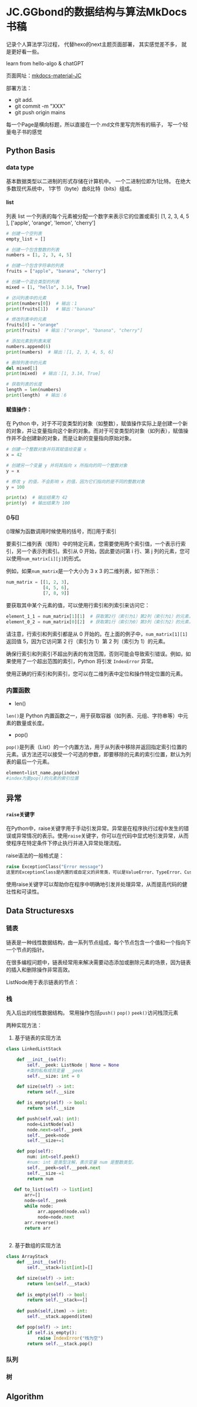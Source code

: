 # JC.GGbond的数据结构与算法MkDocs书稿


记录个人算法学习过程，
代替hexo的next主题页面部署，
其实感觉差不多，
就是更好看一些。


learn from hello-algo & chatGPT

页面网址：[mkdocs-material-JC](https://jc-ggbond.github.io/mkdocs-material-JC/)

部署方法：

* git add.
* git commit -m "XXX"
* git push origin mains

每一个Page是横向标题，所以直接在一个.md文件里写完所有的稿子，
写一个轻量电子书的感觉
















## Python Basis

### data type
基本数据类型以二进制的形式存储在计算机中。
一个二进制位即为1比特。
在绝大多数现代系统中，
1字节（byte）由8比特（bits）组成。


#### list
列表 list	一个列表的每个元素被分配一个数字来表示它的位置或索引	[1, 2, 3, 4, 5 ], ['apple', 'orange', 'lemon', 'cherry']

```py
# 创建一个空列表
empty_list = []

# 创建一个包含整数的列表
numbers = [1, 2, 3, 4, 5]

# 创建一个包含字符串的列表
fruits = ["apple", "banana", "cherry"]

# 创建一个混合类型的列表
mixed = [1, "hello", 3.14, True]

# 访问列表中的元素
print(numbers[0])  # 输出：1
print(fruits[1])   # 输出："banana"

# 修改列表中的元素
fruits[0] = "orange"
print(fruits)  # 输出：["orange", "banana", "cherry"]

# 添加元素到列表末尾
numbers.append(6)
print(numbers)  # 输出：[1, 2, 3, 4, 5, 6]

# 删除列表中的元素
del mixed[1]
print(mixed)  # 输出：[1, 3.14, True]

# 获取列表的长度
length = len(numbers)
print(length)  # 输出：6

```

#### 赋值操作：

在 Python 中，对于不可变类型的对象（如整数），赋值操作实际上是创建一个新的对象，并让变量指向这个新的对象。而对于可变类型的对象（如列表），赋值操作并不会创建新的对象，而是让新的变量指向原始对象。

```py
# 创建一个整数对象并将其赋值给变量 x
x = 42

# 创建另一个变量 y 并将其指向 x 所指向的同一个整数对象
y = x

# 修改 y 的值，不会影响 x 的值，因为它们指向的是不同的整数对象
y = 100

print(x)  # 输出结果为 42
print(y)  # 输出结果为 100
```

#### ()与[]

()理解为函数调用时候使用的括号，而[]用于索引

要索引二维列表（矩阵）中的特定元素，您需要使用两个索引值，一个表示行索引，另一个表示列索引。索引从 0 开始，因此要访问第 i 行、第 j 列的元素，您可以使用`num_matrix[i][j]`的形式。

例如，如果`num_matrix`是一个大小为 3 x 3 的二维列表，如下所示：

```py
num_matrix = [[1, 2, 3],
              [4, 5, 6],
              [7, 8, 9]]
```

要获取其中某个元素的值，可以使用行索引和列索引来访问它：

```py
element_1_1 = num_matrix[1][1]  # 获取第2行（索引为1）第2列（索引为1）的元素，值为 5
element_0_2 = num_matrix[0][2]  # 获取第1行（索引为0）第3列（索引为2）的元素，值为 3
```

请注意，行索引和列索引都是从 0 开始的。在上面的例子中，`num_matrix[1][1]` 返回值 5，因为它访问第 2 行（索引为 1）第 2 列（索引为 1）的元素。

确保行索引和列索引不超出列表的有效范围，否则可能会导致索引错误。例如，如果使用了一个超出范围的索引，Python 将引发 `IndexError` 异常。

使用正确的行索引和列索引，您可以在二维列表中定位和操作特定位置的元素。

### 内置函数

* len()


`len()`是 Python 内置函数之一，用于获取容器（如列表、元组、字符串等）中元素的数量或长度。


* pop()

`pop()`是列表（List）的一个内置方法，用于从列表中移除并返回指定索引位置的元素。该方法还可以接受一个可选的参数，即要移除的元素的索引位置，默认为列表的最后一个元素。

```py
element=list_name.pop(index)
#index为要pop()的元素的索引位置
```

## 异常


#### `raise`关键字
在Python中，raise关键字用于手动引发异常。异常是在程序执行过程中发生的错误或异常情况的表示。使用`raise`关键字，你可以在代码中显式地引发异常，从而使程序在特定条件下停止执行并进入异常处理流程。

raise语法的一般格式是：

```py
raise ExceptionClass("Error message")
这里的ExceptionClass是内置的或自定义的异常类，可以是ValueError、TypeError、CustomError等。异常类是从BaseException继承而来的。"Error message"是一个描述异常的文本，它可以在异常处理过程中被捕获和显示。
```
使用raise关键字可以帮助你在程序中明确地引发并处理异常，从而提高代码的健壮性和可读性。



## Data Structuresxs



### 链表
链表是一种线性数据结构，由一系列节点组成，每个节点包含一个值和一个指向下一个节点的指针。

在很多编程问题中，链表经常用来解决需要动态添加或删除元素的场景，因为链表的插入和删除操作非常高效。

ListNode用于表示链表的节点：


### 栈
先入后出的线性数据结构。
常用操作包括`push()` `pop()` `peek()`访问栈顶元素

两种实现方法：
1. 基于链表的实现方法
```py
class LinkedListStack

    def __init__(self):
        self.__peek: ListNode | None = None
        #类的私有成员变量 __peek
        self.__size: int = 0

    def size(self) -> int:
        return self.__size

    def is_empty(self) -> bool:
        return self.__size

    def push(self,val: int):
        node=ListNode(val)
        node.next=self.__peek
        self.__peek=node
        self.__size+=1

    def pop(self):
        num: int=self.peek()
        #num: int 是类型注解，表示变量 num 是整数类型。
        self.__peek=self.__peek.next
        self.__size-=1
        return num
                
   def to_list(self) -> list[int]
       arr=[]
       node=self.__peek
       while node:
            arr.append(node.val)
            node=node.next
       arr.reverse()
       return arr 
    


```

2. 基于数组的实现方法


```py
class ArrayStack
    def __init__(self):
        self.__stack=list[int]=[]

    def size(self) -> int:
        return len(self.__stack)
       
    def is_empty(self) -> bool:
        return self.__stack==[]
    
    def push(self,item) -> int:
        self.__stack.append(item)

    def pop(self) -> int:
        if self.is_empty():
            raise IndexError("栈为空")
        return self.__stack.pop()

```

### 队列


### 树



## Algorithm